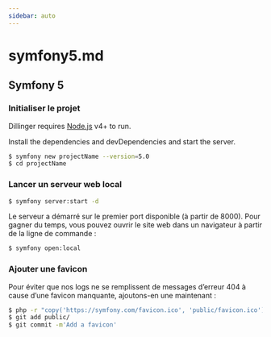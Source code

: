 ```yaml
---
sidebar: auto
---
```

# symfony5.md

## Symfony 5

### Initialiser le projet

Dillinger requires [Node.js](https://nodejs.org/) v4+ to run.

Install the dependencies and devDependencies and start the server.

```sh
$ symfony new projectName --version=5.0
$ cd projectName
```

### Lancer un serveur web local
```sh
$ symfony server:start -d
```
Le serveur a démarré sur le premier port disponible (à partir de 8000).
Pour gagner du temps, vous pouvez ouvrir le site web dans un navigateur
à partir de la ligne de commande :
```sh
$ symfony open:local
```
### Ajouter une favicon
Pour éviter que nos logs ne se remplissent de messages d’erreur 404 à
cause d’une favicon manquante, ajoutons-en une maintenant :
```sh
$ php -r "copy('https://symfony.com/favicon.ico', 'public/favicon.ico');"
$ git add public/
$ git commit -m'Add a favicon'
```
